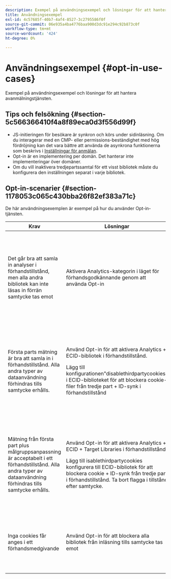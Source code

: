 ```yaml
---
description: Exempel på användningsexempel och lösningar för att hantera avanmälningstjänsten.
title: Användningsexempel
exl-id: 4c57685f-40b7-4af4-8527-3c2795586f0f
source-git-commit: 06e935a4ba4776baa900d3dc91e294c92b873c0f
workflow-type: tm+mt
source-wordcount: '424'
ht-degree: 0%

---
```


# Användningsexempel {#opt-in-use-cases}

Exempel på användningsexempel och lösningar för att hantera avanmälningstjänsten.

## Tips och felsökning {#section-5c566366410f4a8f89eca0d3f556d99f}

* JS-initieringen för besökare är synkron och körs under sidinläsning. Om du interagerar med en CMP- eller permissions-beständighet med hög fördröjning kan det vara bättre att använda de asynkrona funktionerna som beskrivs i [Inställningar för anmälan](../../implementation-guides/opt-in-service/getting-started.md#section-cf9ab638780141c9b62dc57cf00b7047).
* Opt-in är en implementering per domän. Det hanterar inte implementeringar över domäner.
* Om du vill inaktivera tredjepartssamtal för ett visst bibliotek måste du konfigurera den inställningen separat i varje bibliotek.

## Opt-in-scenarier {#section-1178053c065c430bba26f82ef383a71c}

De här användningsexemplen är exempel på hur du använder Opt-in-tjänsten.

<table id="table_83C85343611344D8A8315157C1B4240F"> 
 <thead> 
  <tr> 
   <th colname="col1" class="entry"> Krav </th> 
   <th colname="col2" class="entry"> Lösningar </th> 
   <th colname="col3" class="entry"> Effekt </th> 
  </tr>
 </thead>
 <tbody> 
  <tr> 
   <td colname="col1"> <p>Det går bra att samla in analyser i förhandstillstånd, men alla andra bibliotek kan inte läsas in förrän samtycke tas emot </p> </td> 
   <td colname="col2"> <p>Aktivera Analytics-kategorin i läget för förhandsgodkännande genom att använda Opt-in </p> </td> 
   <td colname="col3"> <p>Analyserna använder analysidentifieraren i stället för ECID i förhandsmedgivandesamlingen. När ECID har godkänts används en ny identifierare och besökaren får ett ECID som kan användas för aktivering och integrering. </p> <p>Besökarfragmentering i pre-/post-medgivande förväntas. </p> </td> 
  </tr> 
  <tr> 
   <td colname="col1"> <p>Första parts mätning är bra att samla in i förhandstillstånd. Alla andra typer av dataanvändning förhindras tills samtycke erhålls. </p> </td> 
   <td colname="col2"> <p>Använd Opt-in för att aktivera Analytics + ECID-bibliotek i förhandstillstånd. </p> <p>Lägg till konfigurationen"disablethirdpartycookies" i ECID-biblioteket för att blockera cookie-filer från tredje part + ID-synk i förhandstillstånd </p> </td> 
   <td colname="col3"> <p>Adobe Demdex-anrop kommer att utlösas för ECID-hämtning, men ingen Demdex-cookie, annan cookie från tredje part eller ID-synk kommer att finnas. </p> <p>Behåller en konsekvent besökare i pre-/post-medgivande-läge för Analytics. Insamling i förhandstillstånd är knuten till datainsamling efter samtycke. </p> </td> 
  </tr> 
  <tr> 
   <td colname="col1"> <p>Mätning från första part plus målgruppsanpassning är acceptabelt i ett förhandstillstånd. Alla andra typer av dataanvändning förhindras tills samtycke erhålls. </p> </td> 
   <td colname="col2"> <p>Använd Opt-in för att aktivera Analytics + ECID + Target Libraries i förhandstillstånd. </p> <p>Lägg till <span class="codeph"> isablethirdpartycookies</span> konfigurera till ECID-bibliotek för att blockera cookie + ID-synk från tredje part i förhandstillstånd. Ta bort flagga i tillstånd efter samtycke. </p> </td> 
   <td colname="col3"> <p>Adobe Demdex-anropet utlöses för ECID-hämtning, men ingen Demdex-cookie, annan cookie från tredje part eller ID-synk kommer att finnas. </p> <p>Behåller en konsekvent besökare i pre-/post-medgivande-läge för förstahandslösningar. Insamling i förhandstillstånd är knuten till datainsamling efter samtycke. </p> </td> 
  </tr> 
  <tr> 
   <td colname="col1"> <p>Inga cookies får anges i ett förhandsmedgivande </p> </td> 
   <td colname="col2"> <p>Använd Opt-in för att blockera alla bibliotek från inläsning tills samtycke tas emot </p> </td> 
   <td colname="col3"> <p>Implementeringen är som förväntat och alla bibliotek, inklusive ECID, läses in i rätt sekvens efter medgivande. </p> <p>Dataförlust för kunder som aldrig ger sitt samtycke till att spåras. </p> </td> 
  </tr> 
 </tbody> 
</table>
